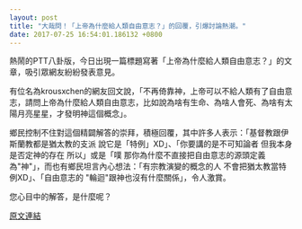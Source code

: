 ```yaml
---
layout: post
title: "大哉問！「上帝為什麼給人類自由意志？」的回覆，引爆討論熱潮。"
date: 2017-07-25 16:54:01.186132 +0800
---
```


熱鬧的PTT八卦版，今日出現一篇標題寫著「上帝為什麼給人類自由意志？」的文章，吸引眾網友紛紛發表意見。

有位名為krousxchen的網友回文說，「不再倚靠神，上帝可以不給人類有了自由意志，請問上帝為什麼給人類自由意志，比如說為啥有生命、為啥人會死、為啥有太陽月亮星星，才發明神這個概念」。

鄉民控制不住對這個精闢解答的崇拜，積極回覆，其中許多人表示：「基督教跟伊斯蘭教都是猶太教的支派 說它是「特例」XD」、「你要講的是不可知論者 但我本身是否定神的存在 所以」或是「噗 那你為什麼不直接把自由意志的源頭定義為"神"」，而也有鄉民坦言內心想法：「有宗教演變的概念的人 不會把猶太教當特例XD」、「自由意志的 "輪迴"跟神也沒有什麼關係」，令人激賞。

您心目中的解答，是什麼呢？

<a href = "https://www.ptt.cc/bbs/Gossiping/M.1500941689.A.F35.html">原文連結</a>


